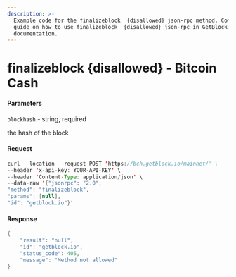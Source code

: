 ```yaml
---
description: >-
  Example code for the finalizeblock  {disallowed} json-rpc method. Сomplete
  guide on how to use finalizeblock  {disallowed} json-rpc in GetBlock.io Web3
  documentation.
---
```


# finalizeblock {disallowed} - Bitcoin Cash

#### Parameters

`blockhash` - string, required

the hash of the block

#### Request

```java
curl --location --request POST 'https://bch.getblock.io/mainnet/' \
--header 'x-api-key: YOUR-API-KEY' \
--header 'Content-Type: application/json' \
--data-raw '{"jsonrpc": "2.0",
"method": "finalizeblock",
"params": [null],
"id": "getblock.io"}'
```

#### Response

```java
{
    "result": "null",
    "id": "getblock.io",
    "status_code": 405,
    "message": "Method not allowed"
}
```
